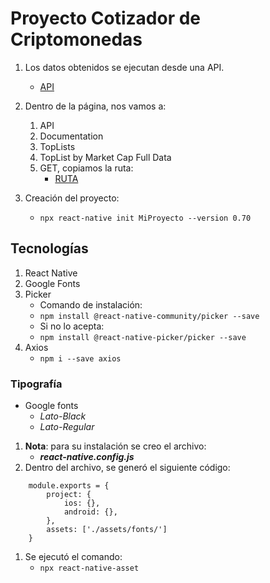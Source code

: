 # Proyecto Cotizador de Criptomonedas
1. Los datos obtenidos se ejecutan desde una API.
    - [API](https://www.cryptocompare.com/)
1. Dentro de la página, nos vamos a:
    1. API
    1. Documentation
    1. TopLists
    1. TopList by Market Cap Full Data
    1. GET, copiamos la ruta:
        - [RUTA](https://min-api.cryptocompare.com/data/top/mktcapfull?limit=10&tsym=USD)

1. Creación del proyecto:
    - `npx react-native init MiProyecto --version 0.70`

## Tecnologías
1. React Native
1. Google Fonts
1. Picker
    - Comando de instalación:
    - `npm install @react-native-community/picker --save`
    - Si no lo acepta:
    - `npm install @react-native-picker/picker --save`
1. Axios
    - `npm i --save axios`

### Tipografía
- Google fonts
    - _Lato-Black_
    - _Lato-Regular_
1. **Nota**: para su instalación se creo el archivo: 
    - **_react-native.config.js_**
1. Dentro del archivo, se generó el siguiente código:
```
    module.exports = {
        project: {
            ios: {},
            android: {},
        },
        assets: ['./assets/fonts/']
    }
```
1. Se ejecutó el comando: 
    - `npx react-native-asset`